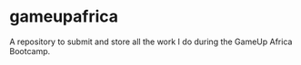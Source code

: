 # gameupafrica
A repository to submit and store all the work I do during the GameUp Africa Bootcamp.
